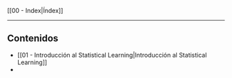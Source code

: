 [[00 - Index|Índex]]

---
## Contenidos
- [[01 - Introducción al Statistical Learning|Introducción al Statistical Learning]]
- 